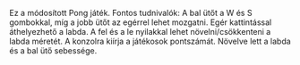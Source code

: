 Ez a módosított Pong játék. 
Fontos tudnivalók:
A bal ütőt a W és S gombokkal, míg a jobb ütőt az egérrel lehet mozgatni.
Egér kattintással áthelyezhető a labda.
A fel és a le nyilakkal lehet növelni/csökkenteni a labda méretét.
A konzolra kiírja a játékosok pontszámát.
Növelve lett a labda és a bal ütő sebessége.

